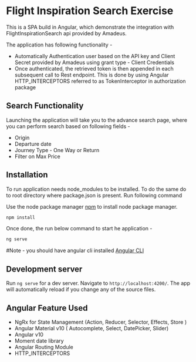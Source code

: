 # Flight Inspiration Search Exercise

This is a SPA build in Angular, which demonstrate the integration with FlightInspirationSearch api provided by Amadeus.

The application has following functionality -

- Automatically Authentication user based on the API key and Client Secret provided by Amadeus using grant type - Client Credentials
- Once authenticated, the retrieved token is then appended in each subsequent call to Rest endpoint. This is done by using Angular HTTP_INTERCEPTORS referred to as TokenInterceptor in authorization package

## Search Functionality

Launching the application will take you to the advance search page, where you can perform search based on following fields -

- Origin
- Departure date
- Journey Type - One Way or Return
- Filter on Max Price

## Installation

To run application needs node_modules to be installed. To do the same do to root directory where package.json is present. Run following command

Use the node package manager [npm](https://www.npmjs.com/get-npm) to install node package manager.

```bash
npm install
```

Once done, the run below command to start he application - 

```bash
ng serve
```

#Note - you should have angular cli installed [Angular CLI](https://github.com/angular/angular-cli)

## Development server

Run `ng serve` for a dev server. Navigate to `http://localhost:4200/`. The app will automatically reload if you change any of the source files.

## Angular Feature Used 
- NgRx for State Management (Action, Reducer, Selector, Effects, Store  )
- Angular Material v10 ( Autocomplete, Select, DatePicker, Slider)
- Angular v10
- Moment date library
- Angular Routing Module
- HTTP_INTERCEPTORS